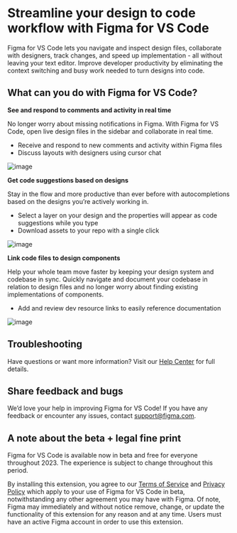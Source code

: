 # Streamline your design to code workflow with Figma for VS Code

Figma for VS Code lets you navigate and inspect design files, collaborate with designers, track changes, and speed up implementation - all without leaving your text editor. Improve developer productivity by eliminating the context switching and busy work needed to turn designs into code.

## What can you do with Figma for VS Code?

**See and respond to comments and activity in real time**

No longer worry about missing notifications in Figma. With Figma for VS Code, open live design files in the sidebar and collaborate in real time.

- Receive and respond to new comments and activity within Figma files
- Discuss layouts with designers using cursor chat

![image](https://static.figma.com/uploads/a4510b0ae063e1ae709281f30ef95f974299e6b5)

**Get code suggestions based on designs**

Stay in the flow and more productive than ever before with autocompletions based on the designs you’re actively working in.

- Select a layer on your design and the properties will appear as code suggestions while you type
- Download assets to your repo with a single click

![image](https://static.figma.com/uploads/8bd1c51851ccc4de47cb1f9163dbf062d777a809)

**Link code files to design components**

Help your whole team move faster by keeping your design system and codebase in sync. Quickly navigate and document your codebase in relation to design files and no longer worry about finding existing implementations of components.

- Add and review dev resource links to easily reference documentation

![image](https://static.figma.com/uploads/a408b84a3c203a3ecc74d3b7131c1eddd4d53b4a)

## Troubleshooting

Have questions or want more information? Visit our [Help Center](https://help.figma.com/hc/en-us/articles/15023121296151) for full details.

## Share feedback and bugs

We’d love your help in improving Figma for VS Code! If you have any feedback or encounter any issues, contact support@figma.com.

## A note about the beta + legal fine print

Figma for VS Code is available now in beta and free for everyone throughout 2023. The experience is subject to change throughout this period.

By installing this extension, you agree to our [Terms of Service](https://www.figma.com/tos/) and [Privacy Policy](https://www.figma.com/privacy/) which apply to your use of Figma for VS Code in beta, notwithstanding any other agreement you may have with Figma. Of note, Figma may immediately and without notice remove, change, or update the functionality of this extension for any reason and at any time. Users must have an active Figma account in order to use this extension.

